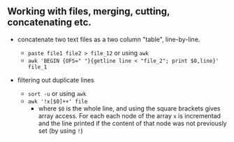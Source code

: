 ## Working with files, merging, cutting, concatenating etc. 

- concatenate two text files as a two column "table", line-by-line.
	- `paste file1 file2 > file_12`
	or using `awk`
	- `awk 'BEGIN {OFS=" "}{getline line < "file_2"; print $0,line}' file_1`

- filtering out duplicate lines
	- `sort -u` 
	or using `awk`
	- `awk '!x[$0]++' file`
		- where `$0` is the whole line, and using the square brackets gives array access. For each each node of the array `x` is incrementad and the line printed if the content of that node was not previously set (by using `!`)
	
	

